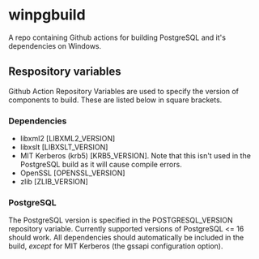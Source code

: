 # winpgbuild
A repo containing Github actions for building PostgreSQL and it's dependencies on Windows.

## Respository variables

Github Action Repository Variables are used to specify the version of components to build.
These are listed below in square brackets.

### Dependencies

* libxml2 [LIBXML2_VERSION]
* libxslt [LIBXSLT_VERSION]
* MIT Kerberos (krb5) [KRB5_VERSION]. Note that this isn't used in the PostgreSQL build as it will cause compile errors.
* OpenSSL [OPENSSL_VERSION]
* zlib [ZLIB_VERSION]

### PostgreSQL

The PostgreSQL version is specified in the POSTGRESQL_VERSION repository variable.
Currently supported versions of PostgreSQL <= 16 should work. All dependencies 
should automatically be included in the build, *except* for MIT Kerberos (the gssapi
configuration option).
